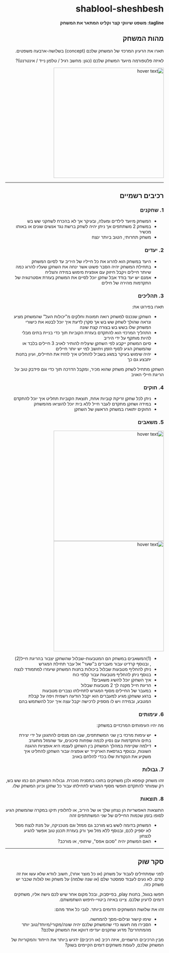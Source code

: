 <div dir='rtl' lang='he'>

# shablool-sheshbesh

**tagline: משפט שיווקי קצר וקליט המתאר את המשחק**

## מהות המשחק

תארו את הרעיון המרכזי של המשחק שלכם
(concept) 
בשלושה-ארבעה משפטים.

לאיזה פלטפורמה מיועד המשחק שלכם (כגון: מחשב רגיל / טלפון נייד / אינטרנט)?

 <img src="https://imag.malavida.com/mvimg/main-m/backgammon-plus-29363-1.jpg" width="350" title="hover text">


---


## רכיבים רשמיים


### 1. שחקנים

* המשחק מיועד לילדים ומעלה, ובעיקר אך לא בהכרח לשחקני שש בש
* במשחק 2 משתתפים אך ניתן יהיה לשחק ברשת נגד אנשים שונים או באותו מכשיר
* משחק תחרותי, הטוב ביותר ינצח

### 2. יעדים

* היעד במשחק הוא להרוג את כל חייליו של היריב עד לסיום המשחק
* בתחילת המשחק יהיה הסבר פשוט אשר ינחה את השחקן שעליו להרוג כמה שיותר חיילים ויקבל חיזוק עם אופצית מימוש במידה והצליח 
* אמנם יש יעד בודד אבל שחקן יוכל לסיים את המשחק בעזרת אסטרטגיה של התקדמות מהירה של חילים
 
### 3. תהליכים

תארו בפירוט את:

* השחקן שנכנס למשחק רואה תמונות וחלקים מ"יכולות העל" שהמשחק מציע ונראה שהולך לשחק שש בש אך סקרן לדעת איך יוכל לבטא את כישורי המשחק שלו בשש בש בצורה קצת שונה 
*	התהליך המרכזי הוא להתקדם בעזרת הקוביות תוך כדי בניית בתים מבלי להיות מותקף על ידי היריב
*	סיום המשחק ייקבע לפי השחקן שיצליח להותיר לאויב 3 חיילים בלבד או שהמשחק הגיע לסוף הזמן ויחושב למי יש יותר חיילים
* יהיה שימוש בעיקר במגע בשביל להחליט איך להזיז את החיילים, ועיון בחנות יתבצע גם כך

השחקן מתחיל לשחק משחק שהוא מכיר, ומקבל הדרכה תוך כדי וגם פידבק טוב על הריגת חיילי האויב 


### 4. חוקים

* ניתן לכל שחקן זריקת קוביות אחת, תוצאת הקוביות תחליט איך יוכל להתקדם
* במידה ושחקן מתקדם לעבר חייל ללא בית יוכל להוציאו מהמשחק
* החוקים יתוארו במשחק הראשון של השחקן


### 5. משאבים

  <img src="https://cdn3.iconfinder.com/data/icons/game-icon-set-rounded/512/cart-512.png" width="350" title="hover text">
  <img src="https://i.pinimg.com/736x/a9/07/61/a90761a6cf9aa4c8efafe0f7b7db9765.jpg" width="350" title="hover text">
 
* (1)המשאבים במשחק הם המטבעות-שבלול שהשחקן יצבור בהריגת חייל(2) , ובנוסף קרדיט עבור מעברים ב"שער" אל עבר תחילת המגרש
* ניתן להחליף מטבעות שבלול ביכולות בחנות המשחק שיעזרו למתמודד לנצח
 * בנוסף ניתן להחליף מטבעות עבור קלפי כוח 
 * איך השחקן יוכל להשיג משאבים?
 * הריגת חייל מקנה לך 2 מטבעות שבלול
 * במעבר של החיילים מסוף המגרש לתחילתו נצברים מטבעות
* ברגע ששחקן מגיע למעברים הוא יקבל הודעה רשמית ויפה על קבלת המטבע, ובמידה ויש לו מספיק לרכישה יקבל עצה איך יוכל להשתמש בהם

### 6. עימותים

מה יהיו העימותים המרכזיים במשחק:

* יש עימות מרכזי בין שני המשתתפים, שבו הם מנסים להתגונן על ידי יצירת בתים והתקדמות עם נסיון לכמה שפחות סיכונים, עד שהמזל מתערב
* דילמה שקיימת במהלך המשחק בין השחקן לעצמו היא אופציות ההגנה השונות, ובנוסף בגרסאת הארקייד יש אופציה עבור השחקן להחליט איך משקיע את הנקודות שלו בכדי להלחם באויב


### 7. גבולות
זהו משחק קופסא ולכן משחקים בתוכו בתסנית מוכרת.
גבולות המשחק הם כמו שש בש, רק שמותר להתקדם חופשי מסוף המגרש לתחילתו עבור כל שחקן וכיוון המשחק שלו.



### 8. תוצאות

התוצאות האפשריות הן נצחון שלך או של היריב, או לחלופין תיקו במקרה שהמשחק הגיע לסופו בזמן שכמות החיילים של שני המשתתפים זהה 
* המשחק בדומה לשש בש מורכב גם ממזל וגם מטכניקה, על מנת לנצח מסל לא יספיק לכם, ובנוסף ללא מזל ואך ורק בעזרת תכנון טוב אפשר להגיע לנצחון 
* האם המשחק יהיה "סכום אפס", שיתופי, או מורכב?

---

## סקר שוק

לפני שמתחילים לעבוד על משחק (או כל מוצר אחר), חשוב לוודא שלא עשו את זה קודם. לא נעים לעבוד סמסטר שלם (או שנה שלמה) על משחק ואז לגלות שכבר יש משחק כזה. 

חפשו בגוגל, בחנות play, בפייסבוק, ובכל מקום אחר שיש לכם גישה אליו, משחקים דומים לרעיון שלכם. ציינו באיזה ביטויי-חיפוש השתמשתם.

זהו את שלושת המשחקים הדומים ביותר. לגבי כל אחד מהם:

* שימו קישור וצילום-מסך להמחשה.
* הסבירו מה תעשו כדי שהמשחק שלכם יהיה שונה/מקורי/מיוחד/טוב יותר מהמתחרים?  מדוע שחקנים יעדיפו דווקא את המשחק שלכם?

מבין הרכיבים הרשמיים, 
איזה רכיב (או רכיבים) ידגיש ביותר את הייחוד והמקוריות של המשחק שלכם, לעומת משחקים דומים הקיימים בשוק?


</div>
